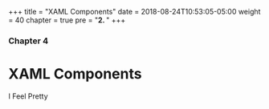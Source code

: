 +++
title = "XAML Components"
date = 2018-08-24T10:53:05-05:00
weight = 40
chapter = true
pre = "<b>2. </b>"
+++

### Chapter 4

# XAML Components

I Feel Pretty
